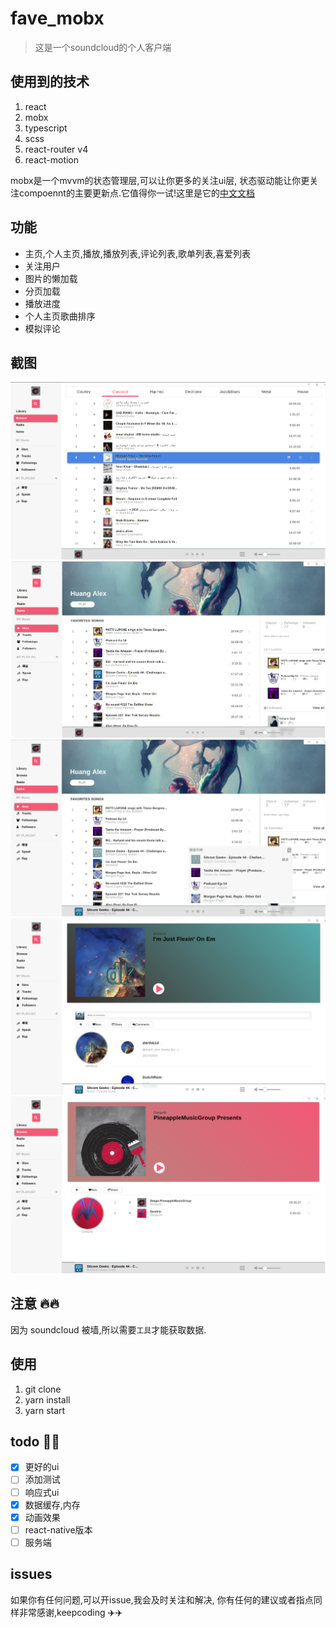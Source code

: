 # fave_mobx

> 这是一个soundcloud的个人客户端 
## 使用到的技术
1. react
2. mobx 
3. typescript
4. scss
5. react-router v4
6. react-motion

mobx是一个mvvm的状态管理层,可以让你更多的关注ui层,
状态驱动能让你更关注compoennt的主要更新点.它值得你一试!这里是它的[中文文档](http://cn.mobx.js.org/)

## 功能
 - 主页,个人主页,播放,播放列表,评论列表,歌单列表,喜爱列表
 - 关注用户
 - 图片的懒加载
 - 分页加载
 - 播放进度
 - 个人主页歌曲排序
 - 模拟评论

## 截图
![screen1](/screens/screen1.png)
![screen2](/screens/screen2.png)
![screen3](/screens/screen3.png)
![screen4](/screens/screen4.png)
![screen5](/screens/screen5.png)

## 注意 🔥🔥
因为 soundcloud 被墙,所以需要`工具`才能获取数据.


## 使用
1. git clone
2. yarn install
3. yarn start


## todo 📇📇
- [x] 更好的ui
- [ ] 添加测试
- [ ] 响应式ui
- [x] 数据缓存,内存
- [x] 动画效果
- [ ] react-native版本
- [ ] 服务端

## issues

如果你有任何问题,可以开issue,我会及时关注和解决,
你有任何的建议或者指点同样非常感谢,keepcoding  ✈️✈️

